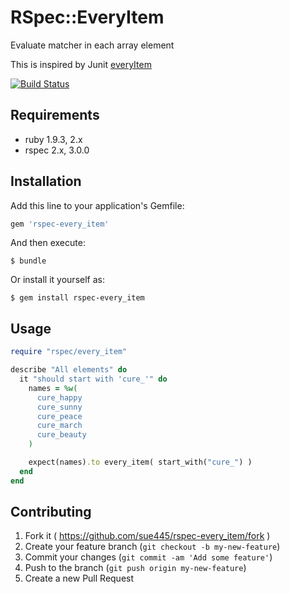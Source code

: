 # RSpec::EveryItem

Evaluate matcher in each array element

This is inspired by Junit [everyItem](http://junit.sourceforge.net/javadoc/org/junit/matchers/JUnitMatchers.html#everyItem(org.hamcrest.Matcher))

[![Build Status](https://travis-ci.org/sue445/rspec-every_item.svg)](https://travis-ci.org/sue445/rspec-every_item)

## Requirements

* ruby 1.9.3, 2.x
* rspec 2.x, 3.0.0

## Installation

Add this line to your application's Gemfile:

```ruby
gem 'rspec-every_item'
```

And then execute:

    $ bundle

Or install it yourself as:

    $ gem install rspec-every_item

## Usage

```ruby
require "rspec/every_item"

describe "All elements" do
  it "should start with 'cure_'" do
    names = %w(
      cure_happy
      cure_sunny
      cure_peace
      cure_march
      cure_beauty
    )

    expect(names).to every_item( start_with("cure_") )
  end
end
```


## Contributing

1. Fork it ( https://github.com/sue445/rspec-every_item/fork )
2. Create your feature branch (`git checkout -b my-new-feature`)
3. Commit your changes (`git commit -am 'Add some feature'`)
4. Push to the branch (`git push origin my-new-feature`)
5. Create a new Pull Request
